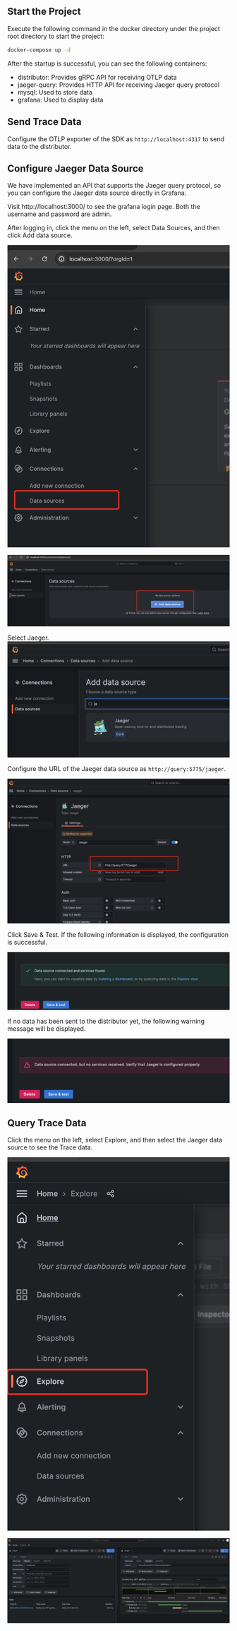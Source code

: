 ## Start the Project

Execute the following command in the docker directory under the project root directory to start the project:

```bash
docker-compose up -d
```

After the startup is successful, you can see the following containers:

+ distributor: Provides gRPC API for receiving OTLP data
+ jaeger-query: Provides HTTP API for receiving Jaeger query protocol
+ mysql: Used to store data
+ grafana: Used to display data

## Send Trace Data

Configure the OTLP exporter of the SDK as `http://localhost:4317` to send data to the distributor.

## Configure Jaeger Data Source

We have implemented an API that supports the Jaeger query protocol, so you can configure the Jaeger data source directly in Grafana.

Visit http://localhost:3000/ to see the grafana login page. Both the username and password are admin.

After logging in, click the menu on the left, select Data Sources, and then click Add data source.

![](./asserts/add-jaeger-data-source.png)

![](./asserts/add-jaeger-data-source-2.png)

Select Jaeger.
![](./asserts/add-jaeger-data-source-3.png)

Configure the URL of the Jaeger data source as `http://query:5775/jaeger`.

![](./asserts/add-jaeger-data-source-4.png)

Click Save & Test. If the following information is displayed, the configuration is successful.

![](./asserts/add-jaeger-data-source-5.png)

If no data has been sent to the distributor yet, the following warning message will be displayed.

![](./asserts/add-jaeger-data-source-warning.png)

## Query Trace Data

Click the menu on the left, select Explore, and then select the Jaeger data source to see the Trace data.

![](./asserts/query-trace.png)

![](./asserts/query-trace-2.png)
